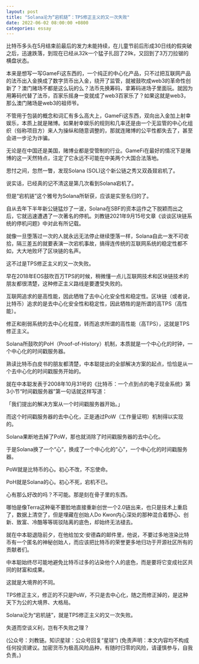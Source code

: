 ```yaml
---
layout: post
title: "Solana沦为“宕机链”：TPS修正主义的又一次失败"
date: 2022-06-02 08:00:00 +0800
categories: essay
---
```


比特币多头在5月结束前最后的发力未能持续，在儿童节前后形成30日线的假突破之后，迅速跌落，到现在已经从32k一个猛子扎回了29k，又回到了3万刀拉锯的横盘状态。

本来是想写一写GameFi这东西的，一个纯正的中心化产品，只不过把互联网产品的法币出入金换成了数字货币出入金，绕开了监管，就被鼓吹成web3的革命性创新了？澳门赌场不都是这么玩的么？法币先换筹码，拿筹码进场子里面玩。就因为用筹码代替了法币，百家乐摇身一变就成了web3百家乐了？如果这就是web3，那么澳门赌场是web3的祖师爷。

不管用于包装的概念和词汇有多么高大上，GameFi这东西，双向出入金加上射幸娱乐，本质上就是赌博。如果射幸娱乐的规则和几率还是由一个无监管的中心化组织（俗称项目方）来人为操纵和随意调整的，那就连赌博的公平性都失去了，甚至会进一步沦为诈骗。

无论是在中国还是美国，赌博业都是受管制的行业。GameFi在最好的情况下是赌博的这一天然特点，注定了它永远不可能在中美两个大国合法落地。

思忖之间，忽然一瞥，发现Solana (SOL)这个新公链之秀又双叒叕宕机了。

说实话，已经真的记不清这是第几次看到Solana宕机了。

但是“宕机链”这个雅号为Solana所斩获，应该是实至名归的了。

自从去年下半年新公链猛炒了一波，Solana在SBF的资本运作之下脱颖而出之后，它就迅速遭遇了一次著名的停机。刘教链2021年9月15号文章《谈谈区块链系统的停机问题》中对此有所记载。

就像一旦堕落过一次的人就永远无法停止继续堕落一样，Solana自此一发不可收拾，隔三差五的就要表演一次宕机事故，搞得连传统的互联网系统的稳定性都不如，大大地败坏了区块链的名声。

这不过是TPS修正主义的又一次失败。

早在2018年EOS鼓吹百万TPS的时候，稍微懂一点儿互联网技术和区块链技术的朋友都很清楚，这种修正主义路线是要遭受失败的。

互联网追求的是高性能，因此牺牲了去中心化安全性和稳定性。区块链（或者说，比特币）追求的是去中心化安全性和稳定性，因此牺牲的是所谓的高TPS（高性能）。

修正和削弱系统的去中心化程度，转而追求所谓的高性能（高TPS），这就是TPS修正主义。

Solana所鼓吹的PoH（Proof-of-History）机制，本质就是一个中心化的时钟，一个中心化的时间戳服务器。

熟读比特币白皮书的朋友都清楚，中本聪提出的全部解决方案的起点，恰恰是从一个去中心化的时间戳服务开始的。

就在中本聪发表于2008年10月31号的《比特币：一个点到点的电子现金系统》第3小节“时间戳服务器”第一句话就这样写道：

「我们提出的解决方案从一个时间戳服务器开始。」

而这个时间戳服务器的去中心化，正是通过PoW（工作量证明）机制得以实现的。

Solana果断地去掉了PoW，那也就消除了时间戳服务器的去中心化。

于是Solana换了一个“心”，换成了一个中心化的“心”，一个中心化的时间戳服务器。

PoW就是比特币的心。初心不改，不忘使命。

PoH就是Solana的心。初心不死，宕机不已。

心有那么好改的吗？不可能。那是刻在骨子里的东西。

哪怕是像Terra这种毫不要脸地直接重新创世一个2.0链出来，也只是技术上重启了，数据上清空了，但是埋藏在创始人Do Kwon内心深处的那种混合着野心、创新、致富、冷酷等等斑驳陆离的底色，却始终无法褪去。

就在中本聪退隐前夕，在他给加文·安德森的邮件里，他说，不要过多地渲染比特币有一个匿名的神秘创始人，而应该把比特币的荣誉更多地归功于开源社区所有的贡献者们。

中本聪始终尽可能地避免比特币过多的沾染他个人的底色，而是要将它变成社区共同的财富和成果。

这就是大境界的不同。

TPS修正主义，修正的不只是PoW，不只是去中心化，随之而修正掉的，是这种天下为公的大境界、大格局。

Solana沦为“宕机链”，就是TPS修正主义的又一次失败。

失道而空谈义利，岂有不失败之理？

(公众号：刘教链。知识星球：公众号回复“星球”)
(免责声明：本文内容均不构成任何投资建议。加密货币为极高风险品种，有随时归零的风险，请谨慎参与，自我负责。)